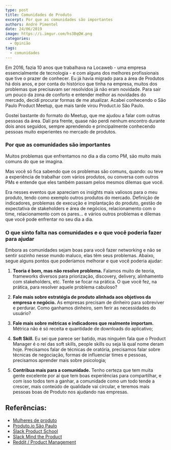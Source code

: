 ```yaml
---
type: post
title: Comunidades de Produto
excerpt: Por que as comunidades são importantes
authors: André Pimentel
date: 24/06/2019
image: https://i.imgur.com/hs3BqQW.png
categories:
  - Opinião
tags:
  - comunidades
---
```


Em 2016, fazia 10 anos que trabalhava na Locaweb - uma empresa
essencialmente de tecnologia - e com alguns dos melhores profissionais
que tive o prazer de conhecer. Eu já havia migrado para a área de
Produtos há dois anos, e por conta do histórico que tinha na empresa,
muitos dos problemas que precisavam ser resolvidos já não eram novidade.
Para sair um pouco da zona de conforto e entender melhor as novidades do
mercado, decidi procurar formas de me atualizar. Acabei conhecendo o São
Paulo Product Meetup, que mais tarde virou Product.io São Paulo.

Gostei bastante do formato do Meetup, que me ajudou a falar com outras
pessoas da área. Dali pra frente, quase não perdi nenhum encontro
durante dois anos seguidos, sempre aprendendo e principalmente
conhecendo pessoas muito experientes no mercado de produtos.


### Por que as comunidades são importantes

Muitos problemas que enfrentamos no dia a dia como PM, são muito mais
comuns do que se imagina.

Mas você só fica sabendo que os problemas são comuns, quando: ou teve a
experiência de trabalhar com vários produtos, ou conversa com outros PMs
e entende que eles também passam pelos mesmos dilemas que você.

Era nesses eventos que apareciam os insights mais valiosos para o meu
produto, tendo como exemplo outros produtos do mercado. Definição de
indicadores, problemas de execução e implantação do produto, gestão de
expectativa de stakeholders e área de negócios, relacionamento com o
time, relacionamento com os pares... e vários outros problemas e dilemas
que você pode enfrentar no seu dia a dia.

### O que sinto falta nas comunidades e o que você poderia fazer para ajudar

Embora as comunidades sejam boas para você fazer networking e não se
sentir sozinho nesse mundo maluco, elas têm seus problemas. Abaixo,
segue alguns pontos que poderíamos melhorar e que você poderia ajudar:

1.  **Teoria é bom, mas não resolve problema.** Falamos muito de teoria,
    frameworks diversos para priorização, discovery, delivery,
    alinhamento com stakeholders, etc. Tente se focar na prática. O que
    você fez, na prática, para resolver aquele problema cabuloso?

2.  **Fale mais sobre estratégia de produto alinhada aos objetivos da
    empresa e negócio.** As empresas precisam de dinheiro para
    sobreviver e perdurar. Como ganhamos dinheiro, sem ferir as
    necessidades do usuário?

3.  **Fale mais sobre métricas e indicadores que realmente importam.**
    Métrica não é só receita e quantidade de downloads do aplicativo;

4.  **Soft Skill.** Eu sei que parece ser batido, mas ninguém fala que o
    Product Manager é o rei das soft skills, people skills ou seja lá
    qual nome deram hoje. Precisamos falar de técnicas de oratória,
    precisamos falar sobre técnicas de negociação, formas de influenciar
    times e pessoas, precisamos aprender mais sobre psicologia;

5.  **Contribua mais para a comunidade.** Tenho certeza que tem muita
    gente excelente por aí que tem boas experiências para compartilhar,
    e com isso todos tem a ganhar, a comunidade como um todo tende a
    crescer, mais conteúdo de qualidade vai circular, e teremos mais
    pessoas boas de Produto nos ajudando nas empresas.

Referências:
------------
- [Mulheres de produto](https://www.meetup.com/Mulheres-de-Produto/)
- [Produto.io São Paulo](https://www.meetup.com/produto-io-sp/)
- [Slack Product School](https://www.productschool.com/slack-community/)
- [Slack Mind the Product](http://slack.mindtheproduct.com)
- [Reddit / Product Management](https://www.reddit.com/r/ProductManagement/)
